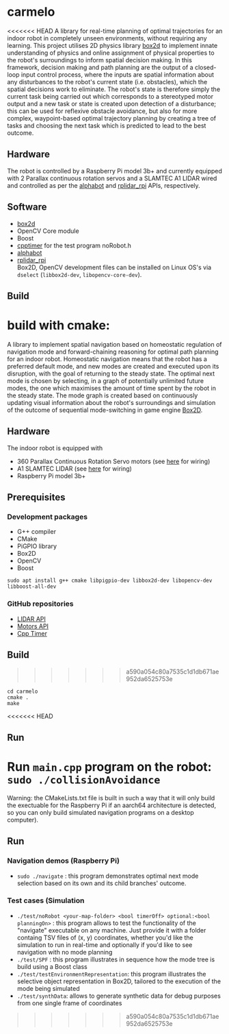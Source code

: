 # carmelo
<<<<<<< HEAD
 A library for real-time planning of optimal trajectories for an indoor robot in completely unseen environments, without requiring any learning. This project utilises 2D physics library [box2d](https://github.com/erincatto/box2d) to implement innate understanding of physics and online assignment of physical properties to the robot's surroundings to inform spatial decision making. In this framework, decision making and path planning are the output of a closed-loop input control process, where the inputs are spatial information about any disturbances to the robot's current state (i.e. obstacles), which the spatial decisions work to eliminate. The robot's state is therefore simply the current task being carried out which corresponds to a stereotyped motor output and a new task or state is created upon detection of a disturbance; this can be used for reflexive obstacle avoidance, but also for more complex, waypoint-based optimal trajectory planning by creating a tree of tasks and choosing the next task which is predicted to lead to the best outcome.
 
## Hardware
The robot is controlled by a Raspberry Pi model 3b+ and currently equipped with 2 Parallax continuous rotation servos and a SLAMTEC A1 LIDAR wired and controlled as per the [alphabot](https://github.com/berndporr/alphabot) and [rplidar_rpi](https://github.com/berndporr/rplidar_rpi) APIs, respectively.
 
## Software 
- [box2d](https://github.com/erincatto/box2d)
- OpenCV Core module
- Boost
- [cpptimer](https://github.com/berndporr/cppTimer) for the test program noRobot.h
- [alphabot](https://github.com/berndporr/alphabot)
- [rplidar_rpi](https://github.com/berndporr/rplidar_rpi)  
Box2D, OpenCV development files can be installed on Linux OS's via `dselect` (`libbox2d-dev`, `libopencv-core-dev`).

## Build
build with cmake:
=======
A library to implement spatial navigation based on homeostatic regulation of navigation mode and forward-chaining reasoning for optimal path planning for an indoor robot. Homeostatic navigation means that the robot has a preferred default mode, and new modes are created and executed upon its disruption, with the goal of returning to the steady state. The optimal next mode is chosen by selecting, in a graph of potentially unlimited future modes, the one which maximises the amount of time spent by the robot in the steady state. The mode graph is created based on continuously updating visual information about the robot's surroundings and simulation of the outcome of sequential mode-switching in game engine [Box2D](https://github.com/erincatto/box2d).

## Hardware
The indoor robot is equipped with 
* 360 Parallax Continuous Rotation Servo motors (see [here](https://github.com/berndporr/alphabot/blob/main/alphabot.cpp) for wiring)
* A1 SLAMTEC LIDAR (see [here](https://github.com/berndporr/rplidar_rpi) for wiring)
* Raspberry Pi model 3b+

## Prerequisites
### Development packages

* G++ compiler
* CMake
* PiGPIO library
* Box2D
* OpenCV
* Boost

`sudo apt install g++ cmake libpigpio-dev libbox2d-dev libopencv-dev libboost-all-dev`

### GitHub repositories

* [LIDAR API](https://github.com/berndporr/rplidar_rpi)
* [Motors API](https://github.com/berndporr/alphabot)
* [Cpp Timer](https://github.com/berndporr/cppTimer)

## Build
>>>>>>> a590a054c80a7535c1d1db671ae952da6525753e
```
cd carmelo
cmake .
make
```
<<<<<<< HEAD
## Run 
Run `main.cpp` program on the robot: `sudo ./collisionAvoidance`
=======
Warning: the CMakeLists.txt file is built in such a way that it will only build the exectuable for the Raspberry Pi if an aarch64 architecture is detected, so you can only build simulated navigation programs on a desktop computer).

## Run
### Navigation demos (Raspberry Pi)
* `sudo ./navigate` : this program demonstrates optimal next mode selection based on its own and its child branches' outcome. 
### Test cases (Simulation
* `./test/noRobot <your-map-folder> <bool timerOff> optional:<bool planningOn>` : this program allows to test the functionality of the "navigate" executable on any machine. Just provide it with a folder containg TSV files of (x, y) coordinates, whether you'd like the simulation to run in real-time and optionally if you'd like to see navigation with no mode planning
* `./test/SPF` : this program illustrates in sequence how the mode tree is build using a Boost class
* `./test/testEnvironmentRepresentation`: this program illustrates the selective object representation in Box2D, tailored to the execution of the mode being simulated
* `./test/synthData`: allows to generate synthetic data for debug purposes from one single frame of coordinates
>>>>>>> a590a054c80a7535c1d1db671ae952da6525753e
